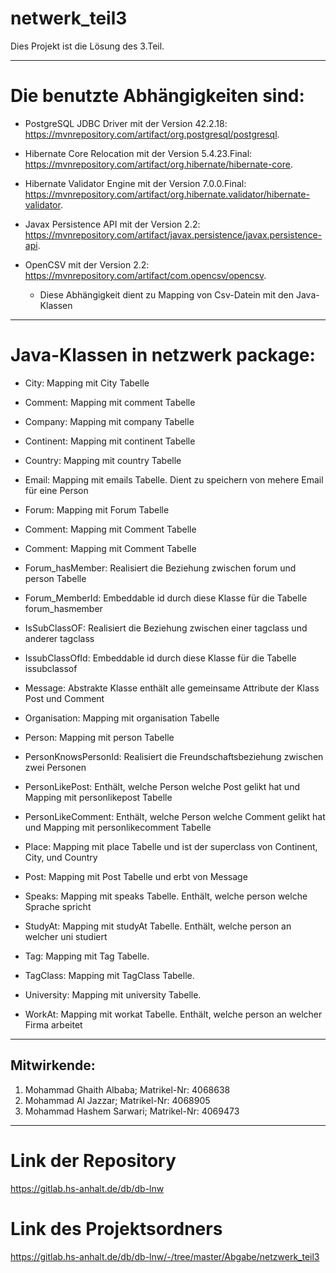 # netwerk_teil3 

Dies Projekt ist die Lösung des 3.Teil. 

***
# Die benutzte Abhängigkeiten sind:
 * PostgreSQL JDBC Driver mit der Version 42.2.18: https://mvnrepository.com/artifact/org.postgresql/postgresql.
 
 * Hibernate Core Relocation mit der Version 5.4.23.Final: https://mvnrepository.com/artifact/org.hibernate/hibernate-core.
 
 * Hibernate Validator Engine mit der Version 7.0.0.Final: https://mvnrepository.com/artifact/org.hibernate.validator/hibernate-validator.
 
 * Javax Persistence API mit der Version 2.2: https://mvnrepository.com/artifact/javax.persistence/javax.persistence-api.
 
 * OpenCSV mit der Version 2.2: https://mvnrepository.com/artifact/com.opencsv/opencsv.
    - Diese Abhängigkeit dient zu Mapping von Csv-Datein mit den Java-Klassen

    
***

# Java-Klassen in netzwerk package:
* City: Mapping mit City Tabelle

* Comment: Mapping mit comment Tabelle 

* Company: Mapping mit company Tabelle 

* Continent: Mapping mit continent Tabelle 

* Country: Mapping mit country Tabelle 

* Email: Mapping mit emails Tabelle. Dient zu speichern von mehere Email für eine Person 

* Forum: Mapping mit Forum Tabelle 

* Comment: Mapping mit Comment Tabelle 

* Comment: Mapping mit Comment Tabelle 

* Forum_hasMember: Realisiert die Beziehung zwischen forum und person Tabelle

* Forum_MemberId: Embeddable id durch diese Klasse für die Tabelle forum_hasmember 

* IsSubClassOF: Realisiert die Beziehung zwischen einer tagclass und anderer tagclass

* IssubClassOfId: Embeddable id durch diese Klasse für die Tabelle issubclassof

* Message: Abstrakte Klasse enthält alle gemeinsame Attribute der Klass Post und Comment 

* Organisation: Mapping mit organisation Tabelle

* Person: Mapping mit person Tabelle

* PersonKnowsPersonId: Realisiert die Freundschaftsbeziehung zwischen zwei Personen

* PersonLikePost: Enthält, welche Person welche Post gelikt hat und Mapping mit personlikepost Tabelle

* PersonLikeComment: Enthält, welche Person welche Comment gelikt hat und Mapping mit personlikecomment Tabelle

* Place: Mapping mit place Tabelle und ist der superclass von Continent, City, und Country

* Post: Mapping mit Post Tabelle und erbt von Message

* Speaks: Mapping mit speaks Tabelle. Enthält, welche person welche Sprache spricht

* StudyAt: Mapping mit studyAt Tabelle. Enthält, welche person an welcher uni studiert

* Tag: Mapping mit Tag Tabelle.

* TagClass: Mapping mit TagClass Tabelle.

* University: Mapping mit university Tabelle.

* WorkAt: Mapping mit workat Tabelle. Enthält, welche person an welcher Firma arbeitet

***

## Mitwirkende:
1. Mohammad Ghaith Albaba; Matrikel-Nr: 4068638
2. Mohammad Al Jazzar; Matrikel-Nr: 4068905
3. Mohammad Hashem Sarwari; Matrikel-Nr: 4069473

***

# Link der Repository
https://gitlab.hs-anhalt.de/db/db-lnw

# Link des Projektsordners
https://gitlab.hs-anhalt.de/db/db-lnw/-/tree/master/Abgabe/netzwerk_teil3



